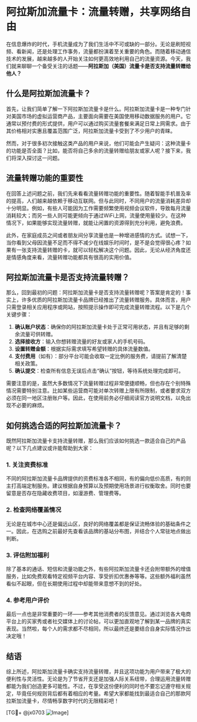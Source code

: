 # 阿拉斯加流量卡：流量转赠，共享网络自由

在信息爆炸的时代，手机流量成为了我们生活中不可或缺的一部分。无论是刷短视频、看新闻，还是处理工作事务，流量都扮演着至关重要的角色。而随着移动通信技术的发展，越来越多的人开始关注如何更高效地利用自己的流量资源。今天，我们就来聊聊一个备受关注的话题——**阿拉斯加（美国）流量卡是否支持流量转赠给他人？**

## 什么是阿拉斯加流量卡？

首先，让我们简单了解一下阿拉斯加流量卡是什么。阿拉斯加流量卡是一种专门针对美国市场的虚拟运营商产品，主要面向需要在美国使用移动数据服务的用户。它通常以预付费的形式提供，用户可以通过购买流量套餐来满足日常上网需求。由于其价格相对实惠且覆盖范围广泛，阿拉斯加流量卡受到了不少用户的青睐。

然而，对于很多初次接触这类产品的用户来说，他们可能会产生疑问：这种流量卡的功能是否全面？比如，能否将自己多余的流量转赠给朋友或家人呢？接下来，我们将深入探讨这一问题。

## 流量转赠功能的重要性

在回答上述问题之前，我们先来看看流量转赠功能的重要性。随着智能手机普及率的提高，人们越来越依赖于移动互联网。但与此同时，不同用户的流量消耗差异却十分明显。例如，有些人可能因为工作需要频繁使用视频会议软件，导致每月流量消耗较大；而另一些人则可能更倾向于通过WiFi上网，流量使用量较少。在这种情况下，如果能够实现流量转赠，就能让闲置的资源得到充分利用，避免浪费。

此外，在家庭成员之间或者朋友间分享流量也是一种增进感情的方式。试想一下，当你看到父母因流量不足而不得不减少在线娱乐时间时，是不是会觉得很心疼？如果有一张支持流量转赠的卡，就可以轻松解决这个问题。因此，无论从经济角度还是情感角度来看，流量转赠功能都具有很高的实用价值。

## 阿拉斯加流量卡是否支持流量转赠？

那么，回到最初的问题：阿拉斯加流量卡是否支持流量转赠呢？答案是肯定的！事实上，许多优质的阿拉斯加流量卡品牌已经推出了流量转赠服务。具体而言，用户只需登录相关应用程序或网站，按照提示操作即可完成流量转赠流程。以下是几个关键步骤：

1. **确认账户状态**：确保你的阿拉斯加流量卡处于正常可用状态，并且有足够的剩余流量可供转赠。
2. **选择接收方**：输入你想转赠流量的好友或家人的手机号码。
3. **设置转赠金额**：根据实际需求填写希望转赠的具体流量数值。
4. **支付费用**（如有）：部分平台可能会收取一定比例的服务费，请提前了解清楚相关政策。
5. **确认提交**：检查所有信息无误后点击“确认”按钮，等待系统处理完成即可。

需要注意的是，虽然大多数情况下流量转赠过程非常便捷顺畅，但也存在个别特殊情况需要特别注意。比如某些运营商可能对单次转赠上限有所限制，或者要求双方必须在同一地区注册账户等。因此，在使用前务必仔细阅读官方说明文档，以免出现不必要的麻烦。

## 如何挑选合适的阿拉斯加流量卡？

既然阿拉斯加流量卡支持流量转赠，那么我们应该如何挑选一款适合自己的产品呢？以下几点建议或许能帮助到大家：

### 1. 关注资费标准
不同的阿拉斯加流量卡品牌提供的资费标准各不相同，有的偏向低价高质，有的则主打高端定制服务。建议根据自身预算以及预期使用场景进行权衡取舍。同时也要留意是否存在隐藏收费项目，如漫游费、管理费等。

### 2. 检查网络覆盖情况
无论是在城市中心还是偏远山区，良好的网络覆盖都是保证流畅体验的基础条件之一。因此，在选购之前最好先查看该品牌的基站分布图，并结合个人常驻地点做出判断。

### 3. 评估附加福利
除了基本的通话、短信和流量功能之外，有些阿拉斯加流量卡还会附带额外的增值服务，比如免费观看特定视频平台内容、享受折扣优惠券等等。这些额外福利虽然看似不起眼，但在长期使用过程中却能带来意想不到的好处。

### 4. 参考用户评价
最后一点也是非常重要的一环——参考其他消费者的反馈意见。通过浏览各大电商平台上的买家秀或者社交媒体上的讨论帖，可以更加直观地了解到某一品牌的真实表现。当然啦，每个人的需求都不尽相同，所以最终还是要结合自身实际情况作出决定哦！

## 结语

综上所述，阿拉斯加流量卡确实支持流量转赠，并且这项功能为用户带来了极大的便利性与灵活性。无论是为了节省开支还是加强人际关系纽带，合理运用流量转赠都能为我们创造更多可能性。不过，在享受这份便利的同时也不要忘记遵守相关规定，毕竟任何规则背后都有着相应的考量。希望大家都能找到最适合自己的那款阿拉斯加流量卡，尽情畅享数字时代的无限精彩吧！

[TG💪+ @jx0703 ![Image](https://github.com/user-attachments/assets/dbca1d08-cadb-493c-b0ec-ad6f7a83f270)]